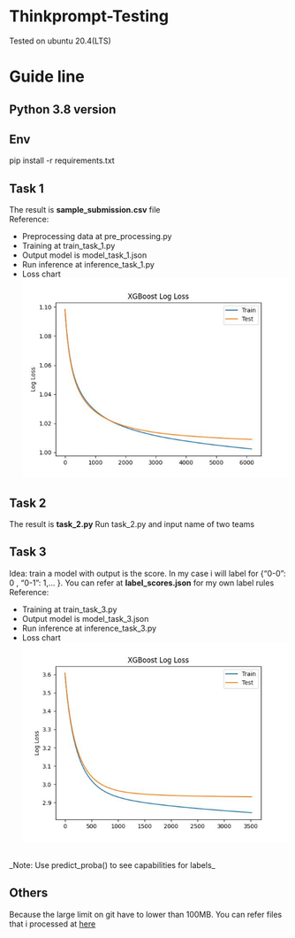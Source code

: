 # Thinkprompt-Testing
Tested on ubuntu 20.4(LTS)
# Guide line
## Python 3.8 version 
## Env
  pip install -r requirements.txt
## Task 1
The result is **sample_submission.csv** file
<br>
Reference: 
- Preprocessing data at pre_processing.py
- Training at train_task_1.py
- Output model is model_task_1.json
- Run inference at inference_task_1.py
- Loss chart <br><img src="https://github.com/JianNguyen/Thinkprompt-Testing/blob/main/chart_task_1.jpg?raw=true">
## Task 2
The result is **task_2.py**
Run task_2.py and input name of two teams
## Task 3
Idea: train a model with output is the score. In my case i will label for 
{“0-0”: 0 , “0-1”: 1,... }. You can refer at **label_scores.json** for my own label rules 
<br>
Reference: 
- Training at train_task_3.py
- Output model is model_task_3.json
- Run inference at inference_task_3.py
- Loss chart <br><img src="https://github.com/JianNguyen/Thinkprompt-Testing/blob/main/chart_task_3.jpg?raw=true">
<br>
_Note: Use predict_proba() to see capabilities for labels_

## Others
Because the large limit on git have to lower than 100MB. You can refer files that i processed at [here](https://drive.google.com/drive/folders/1aNV8YyBJ1OmeWp6lpNo7CHp_pmryW1HN?usp=sharing)

